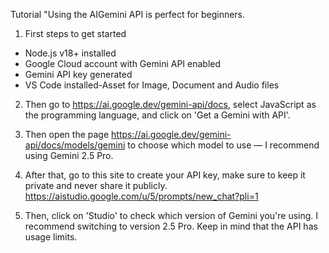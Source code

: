 Tutorial "Using the AIGemini API is perfect for beginners.

1. First steps to get started
  - Node.js v18+ installed
  - Google Cloud account with Gemini API enabled
  - Gemini API key generated
  - VS Code installed-Asset for Image, Document and Audio files

2. Then go to https://ai.google.dev/gemini-api/docs, select JavaScript as the programming language, and click on 'Get a Gemini with API'.

3. Then open the page https://ai.google.dev/gemini-api/docs/models/gemini to choose which model to use — I recommend using Gemini 2.5 Pro.

4. After that, go to this site to create your API key, make sure to keep it private and never share it publicly. https://aistudio.google.com/u/5/prompts/new_chat?pli=1

5. Then, click on 'Studio' to check which version of Gemini you're using. I recommend switching to version 2.5 Pro. Keep in mind that the API has usage limits.
